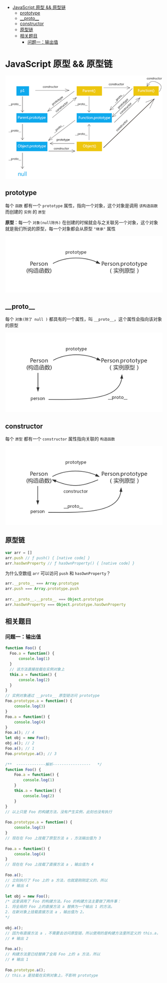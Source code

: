 - [JavaScript 原型 && 原型链](#javascript-原型--原型链)
  - [prototype](#prototype)
  - [\_\_proto\_\_](#__proto__)
  - [constructor](#constructor)
  - [原型链](#原型链)
  - [相关题目](#相关题目)
    - [问题一：输出值](#问题一输出值)
# JavaScript 原型 && 原型链
![原型链图](../../images/prototype_chain.png)

## prototype
每个 `函数` 都有一个 `prototype` 属性，指向一个对象，这个对象是调用 `该构造函数` 而创建的 `实例` 的 `原型`

**原型**：每一个 `对象(null除外)` 在创建的时候就会与之关联另一个对象，这个对象就是我们所说的原型，每一个对象都会从原型 `"继承"` 属性

![prototype](../../images/prototype.png)
## \_\_proto\_\_
每个 `对象(除了 null )` 都具有的一个属性，叫 `__proto__`，这个属性会指向该对象的原型

![__proto__](../../images/__proto__.png)
## constructor
每个 `原型` 都有一个 `constructor` 属性指向关联的 `构造函数`  

![constructor](../../images/constructor.png)

## 原型链
```JavaScript
var arr = []
arr.push // ƒ push() { [native code] }
arr.hasOwnProperty // ƒ hasOwnProperty() { [native code] }
```
为什么空数组 `arr` 可以访问 `push` 和 `hasOwnProperty`？

```JavaScript
arr.__proto__ === Array.prototype
arr.push === Array.prototype.push

arr.__proto__.__proto__ === Object.prototype
arr.hasOwnProperty === Object.prototype.hasOwnProperty
```

## 相关题目
### 问题一：输出值
```JavaScript
function Foo() {
  Foo.a = function() {
      console.log(1)
  }
  // 该方法直接挂载在实例对象上
  this.a = function() {
      console.log(2)
  }
}
// 实例对象通过 __proto__ 原型链访问 prototype
Foo.prototype.a = function() {
    console.log(3)
}
Foo.a = function() {
    console.log(4)
}
Foo.a(); // 4
let obj = new Foo();
obj.a(); // 2
Foo.a(); // 1
Foo.prototype.a(); // 3

/**  -------------解析-----------------   */
function Foo() {
    Foo.a = function() {
        console.log(1)
    }
    this.a = function() {
        console.log(2)
    }
}
// 以上只是 Foo 的构建方法，没有产生实例，此刻也没有执行

Foo.prototype.a = function() {
    console.log(3)
}
// 现在在 Foo 上挂载了原型方法 a ，方法输出值为 3

Foo.a = function() {
    console.log(4)
}
// 现在在 Foo 上挂载了直接方法 a ，输出值为 4

Foo.a();
// 立刻执行了 Foo 上的 a 方法，也就是刚刚定义的，所以
// # 输出 4

let obj = new Foo();
/* 这里调用了 Foo 的构建方法。Foo 的构建方法主要做了两件事：
1. 将全局的 Foo 上的直接方法 a 替换为一个输出 1 的方法。
2. 在新对象上挂载直接方法 a ，输出值为 2。
*/

obj.a();
// 因为有直接方法 a ，不需要去访问原型链，所以使用的是构建方法里所定义的 this.a，
// # 输出 2

Foo.a();
// 构建方法里已经替换了全局 Foo 上的 a 方法，所以
// # 输出 1

Foo.prototype.a();
// this.a 是挂载在实例对象上，不影响 prototype
```